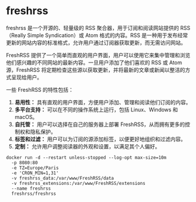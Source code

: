 # freshrss

freshrss 是一个开源的、轻量级的 RSS 聚合器，用于订阅和阅读网站提供的 RSS（Really Simple Syndication）或 Atom 格式的内容。RSS 是一种用于发布经常更新的网站内容的标准格式，允许用户通过订阅器获取更新，而无需访问网站。

FreshRSS 提供了一个简单而直观的用户界面，用户可以使用它来集中管理和浏览他们感兴趣的不同网站的最新内容。一旦用户添加了他们喜欢的 RSS 或 Atom 源，FreshRSS 将定期检查这些源以获取更新，并将最新的文章或新闻以整洁的方式呈现给用户。

一些 FreshRSS 的特性包括：

1. **易用性：** 具有直观的用户界面，方便用户添加、管理和阅读他们订阅的内容。
2. **多平台支持：** 可以在不同的操作系统上运行，包括 Linux、Windows 和 macOS。
3. **自托管：** 用户可以选择在自己的服务器上部署 FreshRSS，从而拥有更多的控制权和隐私保护。
4. **标签和过滤：** 用户可以为订阅的源添加标签，以便更好地组织和过滤内容。
5. **定制：** 允许用户调整阅读器的外观和设置，以满足其个人偏好。

```
docker run -d --restart unless-stopped --log-opt max-size=10m
  -p 8080:80
  -e TZ=Europe/Paris
  -e 'CRON_MIN=1,31'
  -v freshrss_data:/var/www/FreshRSS/data
  -v freshrss_extensions:/var/www/FreshRSS/extensions
  --name freshrss
  freshrss/freshrss
```
